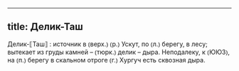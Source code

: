 
---
title: Делик-Таш
---
Делик-⟦Таш⟧
: источник в ⦅верх.⦆ ⦅р.⦆ Ускут, по ⦅л.⦆ берегу, в лесу; вытекает из груды камней – ⦅тюрк.⦆ делик – дыра. Неподалеку, к ⦅ЮЮЗ⦆, на ⦅п.⦆ берегу в скальном отроге ⦅г.⦆ Хургуч есть сквозная дыра.
